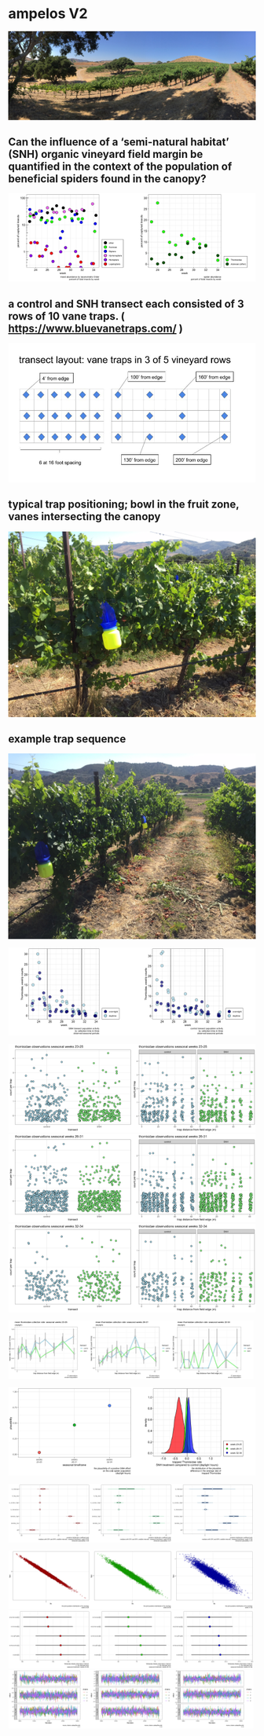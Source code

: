 ampelos V2
================

![landscape](./photos/landscapeOak.JPG)

## Can the influence of a ‘semi-natural habitat’ (SNH) organic vineyard field margin be quantified in the context of the population of beneficial spiders found in the canopy?

<img src="ampelos_files/figure-gfm/bugs-1.png" width="50%" /><img src="ampelos_files/figure-gfm/bugs-2.png" width="50%" />

## a control and SNH transect each consisted of 3 rows of 10 vane traps. ( <https://www.bluevanetraps.com/> )

![transect layout](./images/transectLayout.jpg)

## typical trap positioning; bowl in the fruit zone, vanes intersecting the canopy

![landscape](./photos/typicalTrap.JPG)

## example trap sequence

![landscape](./photos/trapSequence.JPG)

<img src="ampelos_files/figure-gfm/rawDistributions-1.png" width="50%" /><img src="ampelos_files/figure-gfm/rawDistributions-2.png" width="50%" />

<img src="ampelos_files/figure-gfm/densityPlots-1.png" width="50%" /><img src="ampelos_files/figure-gfm/densityPlots-2.png" width="50%" /><img src="ampelos_files/figure-gfm/densityPlots-3.png" width="50%" /><img src="ampelos_files/figure-gfm/densityPlots-4.png" width="50%" /><img src="ampelos_files/figure-gfm/densityPlots-5.png" width="50%" /><img src="ampelos_files/figure-gfm/densityPlots-6.png" width="50%" />

<img src="ampelos_files/figure-gfm/errorBars-1.png" width="33%" /><img src="ampelos_files/figure-gfm/errorBars-2.png" width="33%" /><img src="ampelos_files/figure-gfm/errorBars-3.png" width="33%" />

<img src="ampelos_files/figure-gfm/bayesPrimaryPlots-1.png" width="50%" /><img src="ampelos_files/figure-gfm/bayesPrimaryPlots-2.png" width="50%" />

<img src="ampelos_files/figure-gfm/posteriorGraphs-1.png" width="33%" /><img src="ampelos_files/figure-gfm/posteriorGraphs-2.png" width="33%" /><img src="ampelos_files/figure-gfm/posteriorGraphs-3.png" width="33%" />

<img src="ampelos_files/figure-gfm/printDiags2-1.png" width="33%" /><img src="ampelos_files/figure-gfm/printDiags2-2.png" width="33%" /><img src="ampelos_files/figure-gfm/printDiags2-3.png" width="33%" /><img src="ampelos_files/figure-gfm/printDiags2-4.png" width="33%" /><img src="ampelos_files/figure-gfm/printDiags2-5.png" width="33%" /><img src="ampelos_files/figure-gfm/printDiags2-6.png" width="33%" /><img src="ampelos_files/figure-gfm/printDiags2-7.png" width="33%" /><img src="ampelos_files/figure-gfm/printDiags2-8.png" width="33%" /><img src="ampelos_files/figure-gfm/printDiags2-9.png" width="33%" />
